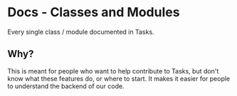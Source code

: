 # Docs - Classes and Modules
Every single class / module documented in Tasks.

## Why?
This is meant for people who want to help contribute to Tasks, but don't know what these features do, or where to start. 
It makes it easier for people to understand the backend of our code.
